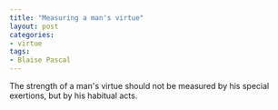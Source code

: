 ```yaml
---
title: "Measuring a man's virtue"
layout: post
categories:
- virtue
tags:
- Blaise Pascal
---
```


The strength of a man's virtue should not be measured by his special exertions, but by his habitual acts.